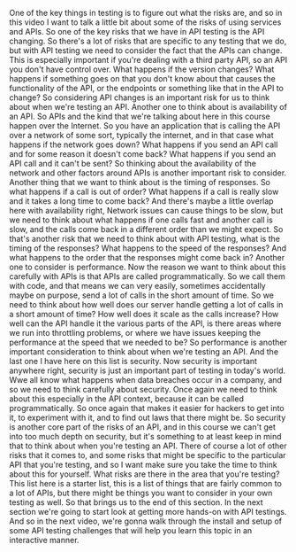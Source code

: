 One of the key things in testing is to figure out what the risks are, and so in this video I want to talk a little bit about some of the risks of using services and APIs. So one of the key risks that we have in API testing is the API changing. So there's a lot of risks that are specific to any testing that we do, but with API testing we need to consider the fact that the APIs can change. This is especially important if you're dealing with a third party API, so an API you don't have control over. What happens if the version changes? What happens if something goes on that you don't know about that causes the functionality of the API, or the endpoints or something like that in the API to change? So considering API changes is an important risk for us to think about when we're testing an API. Another one to think about is availability of an API. So APIs and the kind that we're talking about here in this course happen over the Internet. So you have an application that is calling the API over a network of some sort, typically the internet, and in that case what happens if the network goes down? What happens if you send an API call and for some reason it doesn't come back? What happens if you send an API call and it can't be sent? So thinking about the availability of the network and other factors around APIs is another important risk to consider. Another thing that we want to think about is the timing of responses. So what happens if a call is out of order? What happens if a call is really slow and it takes a long time to come back? And there's maybe a little overlap here with availability right, Network issues can cause things to be slow, but we need to think about what happens if one calls fast and another call is slow, and the calls come back in a different order than we might expect. So that's another risk that we need to think about with API testing, what is the timing of the responses? What happens to the speed of the responses? And what happens to the order that the responses might come back in? Another one to consider is performance. Now the reason we want to think about this carefully with APIs is that APIs are called programmatically. So we call them with code, and that means we can very easily, sometimes accidentally maybe on purpose, send a lot of calls in the short amount of time. So we need to think about how well does our server handle getting a lot of calls in a short amount of time? How well does it scale as the calls increase? How well can the API handle it the various parts of the API, is there areas where we run into throttling problems, or where we have issues keeping the performance at the speed that we needed to be? So performance is another important consideration to think about when we're testing an API. And the last one I have here on this list is security. Now security is important anywhere right, security is just an important part of testing in today's world. Wwe all know what happens when data breaches occur in a company, and so we need to think carefully about security. Once again we need to think about this especially in the API context, because it can be called programmatically. So once again that makes it easier for hackers to get into it, to experiment with it, and to find out laws that there might be. So security is another core part of the risks of an API, and in this course we can't get into too much depth on security, but it's something to at least keep in mind that to think about when you're testing an API. There of course a lot of other risks that it comes to, and some risks that might be specific to the particular API that you're testing, and so I want make sure you take the time to think about this for yourself. What risks are there in the area that you're testing? This list here is a starter list, this is a list of things that are fairly common to a lot of APIs, but there might be things you want to consider in your own testing as well. So that brings us to the end of this section. In the next section we're going to start look at getting more hands-on with API testings. And so in the next video, we're gonna walk through the install and setup of some API testing challenges that will help you learn this topic in an interactive manner.
